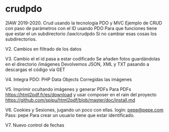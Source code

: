 # crudpdo
2IAW 2019-2020. Crud usando la tecnología PDO y MVC
Ejemplo de CRUD con paso de parámetros con el ID usando PDO
Para que funciones tiene que estar el un subdirectorio /iaw/crudpdo
Si no cambiar esas cosas los subdirectorios.

V2. Cambios en filtrado de los datos

V3. Cambio el el id pasa a estar codificado
    Se añaden fotos guardándolas en el directorio /imágenes
    Devolvemos JSON, XML y TXT pasando a descargas el código vía GET

V4. Integra PDO: PHP Data Objects 
    Corregidas las imágenes

V5. Imprimir ocultando imágenes y generar PDFs
Para PDFs
https://html2pdf.fr/es/download y usar composer en el rain del proyecto
https://github.com/spipu/html2pdf/blob/master/doc/install.md

V6. Cookies y Sesiones, jugando un poco con ellas.
login: pepe@pepe.com
Pass: pepe
Para crear un usuario tiene que estar identificado.

V7. Nuevo control de fechas
